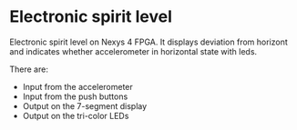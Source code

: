 # Electronic spirit level

Electronic spirit level on Nexys 4 FPGA. It displays deviation from horizont and indicates whether accelerometer in horizontal state with leds.

There are:
* Input from the accelerometer
* Input from the push buttons
* Output on the 7-segment display
* Output on the tri-color LEDs
